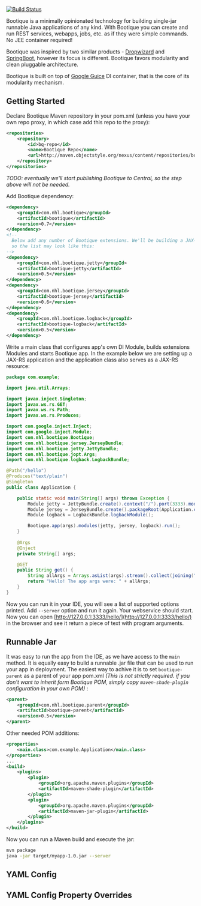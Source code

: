 [![Build Status](https://travis-ci.org/nhl/bootique.svg)](https://travis-ci.org/nhl/bootique)

Bootique is a minimally opinionated technology for building single-jar runnable Java applications of any kind. With Bootique you can create and run REST services, webapps, jobs, etc. as if they were simple commands. No JEE container required!

Bootique was inspired by two similar products - [Dropwizard](http://www.dropwizard.io) and [SpringBoot](http://projects.spring.io/spring-boot/), however its focus is different. Bootique favors modularity and clean pluggable architecture.

Bootique is built on top of [Google Guice](https://github.com/google/guice) DI container, that is the core of its modularity mechanism.

## Getting Started

Declare Bootique Maven repository in your pom.xml (unless you have your own repo proxy, in which case add this repo to the proxy):

```XML
<repositories>
    <repository>
        <id>bq-repo</id>
        <name>Bootique Repo</name>
        <url>http://maven.objectstyle.org/nexus/content/repositories/bootique</url>
    </repository>
</repositories>
```
_TODO: eventually we'll start publishing Bootique to Central, so the step above will not be needed._

Add Bootique dependency:

```XML
<dependency>
	<groupId>com.nhl.bootique</groupId>
	<artifactId>bootique</artifactId>
	<version>0.7</version>
</dependency>
<!-- 
  Below add any number of Bootique extensions. We'll be building a JAX-RS webservice here, 
  so the list may look like this:
-->
<dependency>
	<groupId>com.nhl.bootique.jetty</groupId>
	<artifactId>bootique-jetty</artifactId>
	<version>0.5</version>
</dependency>
<dependency>
	<groupId>com.nhl.bootique.jersey</groupId>
	<artifactId>bootique-jersey</artifactId>
	<version>0.6</version>
</dependency>
<dependency>
	<groupId>com.nhl.bootique.logback</groupId>
	<artifactId>bootique-logback</artifactId>
	<version>0.5</version>
</dependency>
```
Write a main class that configures app's own DI Module, builds extensions Modules and starts Bootique app. In the example below we are setting up a JAX-RS application and the application class also serves as a JAX-RS resource:

```Java
package com.example;

import java.util.Arrays;

import javax.inject.Singleton;
import javax.ws.rs.GET;
import javax.ws.rs.Path;
import javax.ws.rs.Produces;

import com.google.inject.Inject;
import com.google.inject.Module;
import com.nhl.bootique.Bootique;
import com.nhl.bootique.jersey.JerseyBundle;
import com.nhl.bootique.jetty.JettyBundle;
import com.nhl.bootique.jopt.Args;
import com.nhl.bootique.logback.LogbackBundle;

@Path("/hello")
@Produces("text/plain")
@Singleton
public class Application {

	public static void main(String[] args) throws Exception {
		Module jetty = JettyBundle.create().context("/").port(3333).module();
		Module jersey = JerseyBundle.create().packageRoot(Application.class).module();
		Module logback = LogbackBundle.logbackModule();

		Bootique.app(args).modules(jetty, jersey, logback).run();
	}
	
	@Args
	@Inject
	private String[] args;

	@GET
	public String get() {
		String allArgs = Arrays.asList(args).stream().collect(joining(" "));
		return "Hello! The app args were: " + allArgs;
	}
}
```

Now you can run it in your IDE, you will see a list of supported options printed. Add ```--server``` option and run it again. Your webservice should start. Now you can open [http://127.0.0.1:3333/hello/](http://127.0.0.1:3333/hello/) in the browser and see it return a piece of text with program arguments.

## Runnable Jar

It was easy to run the app from the IDE, as we have access to the ```main``` method. It is equally easy to build a runnable .jar file that can be used to run your app in deployment. The easiest way to achive it is to set ```bootique-parent``` as a parent of your app  pom.xml *(This is not strictly required. if you don't want to inherit form Bootique POM, simply copy ```maven-shade-plugin``` configuration in your own POM)* :

```XML
<parent>
	<groupId>com.nhl.bootique.parent</groupId>
	<artifactId>bootique-parent</artifactId>
	<version>0.5</version>
</parent>
```
Other needed POM additions:
```XML
<properties>
	<main.class>com.example.Application</main.class>
</properties>
...
<build>
	<plugins>
		<plugin>
			<groupId>org.apache.maven.plugins</groupId>
			<artifactId>maven-shade-plugin</artifactId>
		</plugin>
		<plugin>
			<groupId>org.apache.maven.plugins</groupId>
			<artifactId>maven-jar-plugin</artifactId>
		</plugin>
	</plugins>
</build>
```
Now you can run a Maven build and execute the jar:
```sh
mvn package
java -jar target/myapp-1.0.jar --server
```

## YAML Config

## YAML Config Property Overrides
